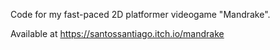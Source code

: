 Code for my fast-paced 2D platformer videogame "Mandrake".

Available at https://santossantiago.itch.io/mandrake
